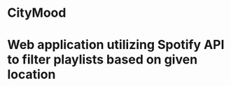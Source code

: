 # CityMood
<h1>Web application utilizing Spotify API to filter playlists based on given location</h1>
